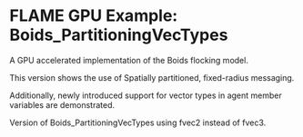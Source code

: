 # FLAME GPU Example: Boids_PartitioningVecTypes

A GPU accelerated implementation of the Boids flocking model. 

This version shows the use of Spatially partitioned, fixed-radius messaging.

Additionally, newly introduced support for vector types in agent member variables are demonstrated.

Version of Boids_PartitioningVecTypes using fvec2 instead of fvec3.